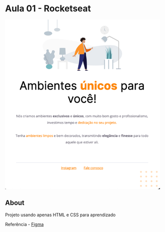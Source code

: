 # Aula 01 - Rocketseat 

<img src="./readme/sample.png">

## About <a name = "about"></a>

Projeto usando apenas HTML e CSS para aprendizado

Referência - [Figma](https://www.figma.com/file/fAvYZz4dPV5MfhL77XkqkD/Explorer---Projeto-01?node-id=0%3A1)